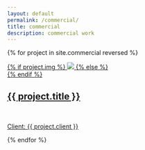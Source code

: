 ```yaml
---
layout: default
permalink: /commercial/
title: commercial
description: commercial work
---
```


{% for project in site.commercial reversed %}
<div class="project">
    <div class="thumbnail">
        <a href="{{ site.baseurl }}{{ project.url }}">
        {% if project.img %}
            <img class="thumbnail" style="left:{{ project.offsetx }} !important; top:{{ project.offsety }} !important;" src="{{ project.img }}"/>
        {% else %}
            <div class="thumbnail blankbox"></div>
        {% endif %}    
        <span>
            <h2>{{ project.title }}</h2>
            <br/>
            <p>Client: {{ project.client }}</p>
        </span>
        </a>
    </div>
</div>
{% endfor %}
